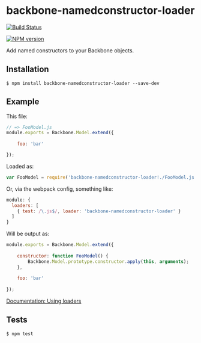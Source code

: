 # backbone-namedconstructor-loader

[![Build Status](https://travis-ci.org/flint7/backbone-namedconstructor-loader.png?branch=master)](https://travis-ci.org/flint7/backbone-namedconstructor-loader)

[![NPM version](https://badge.fury.io/js/backbone-namedconstructor-loader.svg)](http://badge.fury.io/js/backbone-namedconstructor-loader)

Add named constructors to your Backbone objects.

## Installation

```
$ npm install backbone-namedconstructor-loader --save-dev 
```

## Example

This file:

```js
// => FooModel.js
module.exports = Backbone.Model.extend({
  
    foo: 'bar'

});
```

Loaded as:

```js
var FooModel = require('backbone-namedconstructor-loader!./FooModel.js');
```

Or, via the webpack config, something like:

```js
module: {
  loaders: [
    { test: /\.js$/, loader: 'backbone-namedconstructor-loader' }
  ]
}
```

Will be output as:

```js
module.exports = Backbone.Model.extend({
  
    constructor: function FooModel() {
        Backbone.Model.prototype.constructor.apply(this, arguments);
    },
    
    foo: 'bar'
  
});
```

[Documentation: Using loaders](http://webpack.github.io/docs/using-loaders.html)

## Tests

```
$ npm test
```